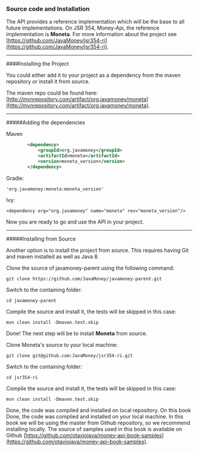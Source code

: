 ### Source code and Installation

The API provides a reference implementation which will be the base to all future implementations. On JSR 354, Money-Api, the reference implementation is **Moneta**. For more information about the project see [https://github.com/JavaMoney/jsr354-ri](https://github.com/JavaMoney/jsr354-ri).

---

####Installing the Project

You could either add it to your project as a dependency from the maven repository or install it from source. 

The maven repo could be found here:
[http://mvnrepository.com/artifact/org.javamoney/moneta](http://mvnrepository.com/artifact/org.javamoney/moneta).



---


#####Adding the dependencies 

Maven

```xml
        <dependency>
            <groupId>org.javamoney</groupId>
            <artifactId>moneta</artifactId>
            <version>moneta_version</version>
        </dependency>
```

Gradle:
```
'org.javamoney:moneta:moneta_version'
```

Ivy:

```
<dependency org="org.javamoney" name="moneta" rev="moneta_version"/>
```

Now you are ready to go and use the API in your project.



---


#####Installing from Source

Another option is to install the project from source. This requires having Git and maven installed as well as Java 8.


Clone the source of  javamoney-parent using the following command:

```
git clone https://github.com/JavaMoney/javamoney-parent.git
```

Switch to the containing folder:

```
cd javamoney-parent
```

Compile the source and install it, the tests will be skipped in this case:

```
mvn clean install -Dmaven.test.skip
```

Done! The next step will be to install **Moneta** from source.

Clone Moneta's source to your local machine:

```
git clone git@github.com:JavaMoney/jsr354-ri.git
```

Switch to the containing folder:
```
cd jsr354-ri
```

Compile the source and install it, the tests will be skipped in this case:

```
mvn clean install -Dmaven.test.skip
```
Done, the code was compiled and installed on local repository. On this book Done, the code was compiled and installed on your local machine. In this book we will be using the master from Github repository, so we recommend  installing locally. The source of  samples used in this book is available on Github [https://github.com/otaviojava/money-api-book-samples](https://github.com/otaviojava/money-api-book-samples).



